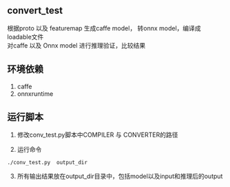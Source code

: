 ## convert_test
根据proto 以及 featuremap 生成caffe model， 转onnx model，编译成loadable文件  
对caffe 以及 Onnx  model 进行推理验证，比较结果

## 环境依赖
1. caffe
2. onnxruntime

## 运行脚本
1. 修改conv_test.py脚本中COMPILER 与 CONVERTER的路径

2. 运行命令

```
./conv_test.py  output_dir
```

3. 所有输出结果放在output_dir目录中，包括model以及input和推理后的output